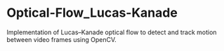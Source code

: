 # Optical-Flow_Lucas-Kanade
Implementation of Lucas–Kanade optical flow to detect and track motion between video frames using OpenCV.
